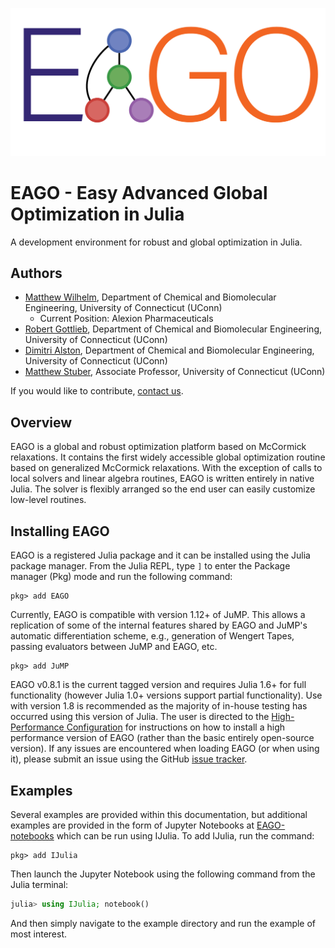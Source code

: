 
![Logo](Logo.png)

# EAGO - Easy Advanced Global Optimization in Julia

A development environment for robust and global optimization in Julia.

## Authors

- [Matthew Wilhelm](https://psor.uconn.edu/person/matthew-wilhelm/), Department of Chemical and Biomolecular Engineering, University of Connecticut (UConn)
  - Current Position: Alexion Pharmaceuticals
- [Robert Gottlieb](https://psor.uconn.edu/person/robert-gottlieb/), Department of Chemical and Biomolecular Engineering, University of Connecticut (UConn)
- [Dimitri Alston](https://psor.uconn.edu/person/dimitri-alston/), Department of Chemical and Biomolecular Engineering, University of Connecticut (UConn)
- [Matthew Stuber](https://chemical-biomolecular.engr.uconn.edu/person/matthew-stuber/), Associate Professor, University of Connecticut (UConn)

If you would like to contribute, [contact us](https://psorlab.github.io/EAGO.jl/stable/dev/contributing/).

## Overview

EAGO is a global and robust optimization platform based on McCormick relaxations. It contains the first widely accessible global optimization routine based on generalized McCormick relaxations. With the exception of calls to local solvers and linear algebra routines, EAGO is written entirely in native Julia. The solver is flexibly arranged so the end user can easily customize low-level routines.

## Installing EAGO

EAGO is a registered Julia package and it can be installed using the Julia package manager.
From the Julia REPL, type `]` to enter the Package manager (Pkg) mode and run the following command:

```jldoctest
pkg> add EAGO
```

Currently, EAGO is compatible with version 1.12+ of JuMP. This allows a replication of some of the internal features shared by EAGO and JuMP's automatic differentiation scheme, e.g., generation of Wengert Tapes, passing evaluators between JuMP and EAGO, etc.

```jldoctest
pkg> add JuMP
```

EAGO v0.8.1 is the current tagged version and requires Julia 1.6+ for full functionality (however Julia 1.0+ versions support partial functionality). Use with version 1.8 is recommended as the majority of in-house testing has occurred using this version of Julia. The user is directed to the [High-Performance Configuration](https://psorlab.github.io/EAGO.jl/optimizer/high_performance/) for instructions on how to install a high performance version of EAGO (rather than the basic entirely open-source version).
If any issues are encountered when loading EAGO (or when using it), please submit an issue using the GitHub [issue tracker](https://github.com/PSORLab/EAGO.jl/issues).

## Examples

Several examples are provided within this documentation, but additional examples are provided in the form of Jupyter Notebooks at [EAGO-notebooks](https://github.com/PSORLab/EAGO-notebooks) which can be run using IJulia. To add IJulia, run the command:

```jldoctest
pkg> add IJulia
```
Then launch the Jupyter Notebook using the following command from the Julia terminal:

```julia
julia> using IJulia; notebook()
```

And then simply navigate to the example directory and run the example of most interest.
